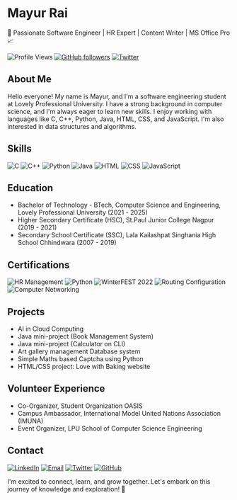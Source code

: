 # Mayur Rai

🚀 Passionate Software Engineer | HR Expert | Content Writer | MS Office Pro 📈

![Profile Views](https://komarev.com/ghpvc/?username=mayurrai&color=brightgreen&style=flat-square)
[![GitHub followers](https://img.shields.io/github/followers/mayurrai?style=social)](https://github.com/mayurrai)
[![Twitter](https://img.shields.io/twitter/follow/_mayur_x?style=social)](https://twitter.com/_mayur_x)

## About Me

Hello everyone! My name is Mayur, and I'm a software engineering student at Lovely Professional University. I have a strong background in computer science, and I'm always eager to learn new skills. I enjoy working with languages like C, C++, Python, Java, HTML, CSS, and JavaScript. I'm also interested in data structures and algorithms.

## Skills

![C](https://img.shields.io/badge/C-Expert-blue?style=flat-square&logo=c&logoColor=white&color=blue)
![C++](https://img.shields.io/badge/C++-Expert-brightgreen?style=flat-square&logo=c%2B%2B&logoColor=white&color=brightgreen)
![Python](https://img.shields.io/badge/Python-Expert-yellow?style=flat-square&logo=python&logoColor=white&color=yellow)
![Java](https://img.shields.io/badge/Java-Intermediate-orange?style=flat-square&logo=java&logoColor=white&color=orange)
![HTML](https://img.shields.io/badge/HTML-Intermediate-red?style=flat-square&logo=html5&logoColor=white&color=red)
![CSS](https://img.shields.io/badge/CSS-Intermediate-blue?style=flat-square&logo=css3&logoColor=white&color=blue)
![JavaScript](https://img.shields.io/badge/JavaScript-Intermediate-yellow?style=flat-square&logo=javascript&logoColor=white&color=yellow)

## Education

- Bachelor of Technology - BTech, Computer Science and Engineering, Lovely Professional University (2021 - 2025)
- Higher Secondary Certificate (HSC), St.Paul Junior College Nagpur (2019 - 2021)
- Secondary School Certificate (SSC), Lala Kailashpat Singhania High School Chhindwara (2007 - 2019)

## Certifications

![HR Management](https://img.shields.io/badge/HR%20Management-Great%20Learning-brightgreen?style=flat-square)
![Python](https://img.shields.io/badge/Python-HackerRank-blue?style=flat-square)
![WinterFEST 2022](https://img.shields.io/badge/WinterFEST%202022-GDSC%20VIT%20Bhopal-blueviolet?style=flat-square)
![Routing Configuration](https://img.shields.io/badge/Routing%20Configuration-Coursera-blueviolet?style=flat-square)
![Computer Networking](https://img.shields.io/badge/Computer%20Networking-Udemy-yellow?style=flat-square)

## Projects

- AI in Cloud Computing
- Java mini-project (Book Management System)
- Java mini-project (Calculator on CLI)
- Art gallery management Database system
- Simple Maths based Captcha using Python
- HTML/CSS project: Love with Baking website

## Volunteer Experience

- Co-Organizer, Student Organization OASIS
- Campus Ambassador, International Model United Nations Association (IMUNA)
- Event Organizer, LPU School of Computer Science Engineering

## Contact

[![LinkedIn](https://img.shields.io/badge/LinkedIn-Connect-blue?style=for-the-badge&logo=linkedin)](https://www.linkedin.com/in/itsmayurrai)
[![Email](https://img.shields.io/badge/Email-Contact-red?style=for-the-badge&logo=gmail)](mailto:mayurrai2003@gmail.com)
[![Twitter](https://img.shields.io/badge/Twitter-Follow-blue?style=for-the-badge&logo=twitter)](https://twitter.com/_mayur_x)
[![GitHub](https://img.shields.io/badge/GitHub-Follow-black?style=for-the-badge&logo=github)](https://github.com/mayurrai)

I'm excited to connect, learn, and grow together. Let's embark on this journey of knowledge and exploration! 🚀
